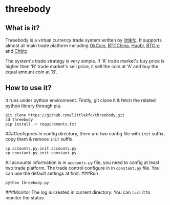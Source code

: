 threebody
=========
## What is it?

Threebody is a virtual currency trade system written by [littlkfc](https://github.com/littlekfc). It supports almost all main trade platform including [OkCoin](https://www.okcoin.cn/), [BTCChina](https://www.btcc.com/), [Huobi](https://www.huobi.com/), [BTC-e](https://btc-e.com/) and [Chbtc](https://www.chbtc.com/). 

The system's trade strategy is very simple. If 'A' trade market's buy price is higher then 'B' trade market's sell price, it sell the coin at 'A' and buy the equal amount coin at 'B'. 

## How to use it?
It runs under python environment. Firstly, git clone it & fetch the related python library through pip.
```
git clone https://github.com/littlekfc/threebody.git
cd threebody
pip install -r requirements.txt
```
###Configures
In config directory, there are two config file with `init` suffix, copy them & remove `init` suffix.
```
cp accounts.py.init accounts.py
cp constant.py.init constant.py
```
All accounts information is in `accounts.py` file, you need to config at least two trade platform.
The trade control configure in in `constant.py` file. You can use the default settings at first.
###Run
```
python threebody.py
```
###Monitor
The log is created in current directory. You can `tail` it to monitor the status.  

